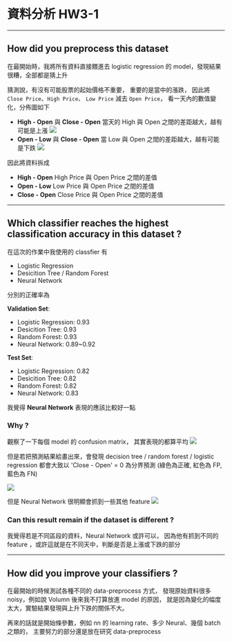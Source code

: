 # 資料分析 HW3-1

----

## How did you preprocess this dataset 

在最開始時，我將所有資料直接餵進去 logistic regression 的 model，發現結果很糟，全部都是猜上升

猜測說，有沒有可能股票的起始價格不重要，
重要的是當中的漲跌，
因此將 `Close Price`、`High Price`、 `Low Price` 減去 `Open Price`，
看一天內的數值變化，分佈圖如下
- **High - Open** 與 **Close - Open**
    當天的 High 與 Open 之間的差距越大，越有可能是上漲
    ![](https://i.imgur.com/zkShk9j.png)
- **Open - Low** 與 **Close - Open**
    當 Low  與 Open 之間的差距越大，越有可能是下跌
    ![](https://i.imgur.com/4ODOnDS.png)

因此將資料拆成
- **High - Open**
    High Price 與 Open Price 之間的差值
- **Open - Low**
    Low Price 與 Open Price 之間的差值
- **Close - Open**
    Close Price 與 Open Price 之間的差值
    
----

## Which classifier reaches the highest classification accuracy in this dataset ?

在這次的作業中我使用的 classfier 有
- Logistic Regression
- Desicition Tree / Random Forest
- Neural Network

分別的正確率為

**Validation Set**:
- Logistic Regression: 0.93
- Desicition Tree: 0.93
- Random Forest: 0.93
- Neural Network: 0.89~0.92

**Test Set**:
- Logistic Regression: 0.82
- Desicition Tree: 0.82
- Random Forest: 0.82
- Neural Network: 0.83

我覺得 **Neural Network** 表現的應該比較好一點

### Why ?

觀察了一下每個 model 的 confusion matrix，
其實表現的都算平均
![](https://i.imgur.com/6JOJWDX.jpg)

但是若把預測結果給畫出來，會發現 decision tree / random forest / logistic regression 都會大致以 'Close - Open' = 0 為分界預測
(綠色為正確, 紅色為 FP, 藍色為 FN)

![](https://i.imgur.com/zCnmoAD.png)

但是 Neural Network 很明顯會抓到一些其他 feature
![](https://i.imgur.com/6Ucys54.png)

### Can this result remain if the dataset is different ?
我覺得若是不同區段的資料，Neural Network 或許可以，
因為他有抓到不同的 feature ，或許這就是在不同天中，判斷是否是上漲或下跌的部分

----

## How did you improve your classifiers ?

在最開始的時候測試各種不同的 data-preprocess 方式，
發現原始資料很多 noisy，例如說 Volumn 後來我不打算放進 model 的原因，
就是因為變化的幅度太大，實驗結果發現與上升下跌的關係不大。

再來的話就是開始條參數，例如 nn 的 learning rate、多少 Neural、幾個 batch 之類的，
主要努力的部分還是放在研究 data-preprocess



